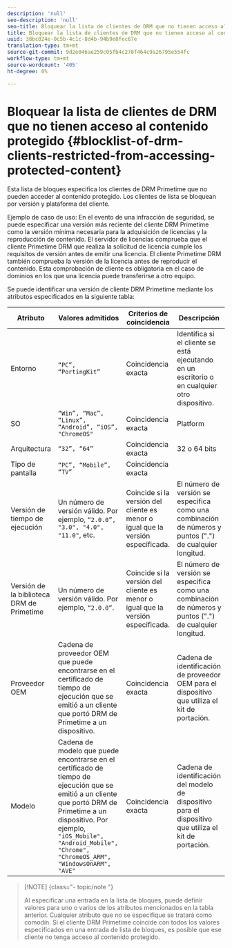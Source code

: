```yaml
---
description: 'null'
seo-description: 'null'
seo-title: Bloquear la lista de clientes de DRM que no tienen acceso al contenido protegido
title: Bloquear la lista de clientes de DRM que no tienen acceso al contenido protegido
uuid: 38bc024e-0c5b-4c1c-8d4b-94b9e0fec67e
translation-type: tm+mt
source-git-commit: 9d2e046ae259c05fb4c278f464c9a26795e554fc
workflow-type: tm+mt
source-wordcount: '405'
ht-degree: 0%

---
```



# Bloquear la lista de clientes de DRM que no tienen acceso al contenido protegido {#blocklist-of-drm-clients-restricted-from-accessing-protected-content}

Esta lista de bloques especifica los clientes de DRM Primetime que no pueden acceder al contenido protegido. Los clientes de lista se bloquean por versión y plataforma del cliente.

Ejemplo de caso de uso: En el evento de una infracción de seguridad, se puede especificar una versión más reciente del cliente DRM Primetime como la versión mínima necesaria para la adquisición de licencias y la reproducción de contenido. El servidor de licencias comprueba que el cliente Primetime DRM que realiza la solicitud de licencia cumple los requisitos de versión antes de emitir una licencia. El cliente Primetime DRM también comprueba la versión de la licencia antes de reproducir el contenido. Esta comprobación de cliente es obligatoria en el caso de dominios en los que una licencia puede transferirse a otro equipo.

Se puede identificar una versión de cliente DRM Primetime mediante los atributos especificados en la siguiente tabla:

| **Atributo** | **Valores admitidos** | **Criterios de coincidencia** | **Descripción** |
|---|---|---|---|
| Entorno | `“PC”, “PortingKit”` | Coincidencia exacta | Identifica si el cliente se está ejecutando en un escritorio o en cualquier otro dispositivo. |
| SO | `“Win”, “Mac”, “Linux”, “Android”, “iOS”, "ChromeOS"` | Coincidencia exacta | Platform |
| Arquitectura | `“32”, “64”` | Coincidencia exacta | 32 o 64 bits |
| Tipo de pantalla | `“PC”, “Mobile”, “TV”` | Coincidencia exacta |  |
| Versión de tiempo de ejecución | Un número de versión válido. Por ejemplo, `“2.0.0”, "3.0", "4.0", "11.0"`, etc. | Coincide si la versión del cliente es menor o igual que la versión especificada. | El número de versión se especifica como una combinación de números y puntos (&quot;.&quot;) de cualquier longitud. |
| Versión de la biblioteca DRM de Primetime | Un número de versión válido. Por ejemplo, `“2.0.0”`. | Coincide si la versión del cliente es menor o igual que la versión especificada. | El número de versión se especifica como una combinación de números y puntos (&quot;.&quot;) de cualquier longitud. |
| Proveedor OEM | Cadena de proveedor OEM que puede encontrarse en el certificado de tiempo de ejecución que se emitió a un cliente que portó DRM de Primetime a un dispositivo. | Coincidencia exacta | Cadena de identificación de proveedor OEM para el dispositivo que utiliza el kit de portación. |
| Modelo | Cadena de modelo que puede encontrarse en el certificado de tiempo de ejecución que se emitió a un cliente que portó DRM de Primetime a un dispositivo. Por ejemplo, `"iOS_Mobile", "Android_Mobile", "Chrome", "ChromeOS_ARM", "WindowsOnARM", "AVE"` | Coincidencia exacta | Cadena de identificación del modelo de dispositivo para el dispositivo que utiliza el kit de portación. |

>[!NOTE] {class=&quot;- topic/note &quot;}
>
>Al especificar una entrada en la lista de bloques, puede definir valores para uno o varios de los atributos mencionados en la tabla anterior. Cualquier atributo que no se especifique se tratará como comodín. Si el cliente DRM Primetime coincide con todos los valores especificados en una entrada de lista de bloques, es posible que ese cliente no tenga acceso al contenido protegido.

